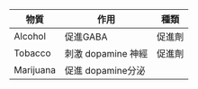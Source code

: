 物質 | 作用 | 種類
--| --| --
Alcohol | 促進GABA | 促進劑
Tobacco | 刺激 dopamine 神經| 促進劑
Marijuana | 促進 dopamine分泌